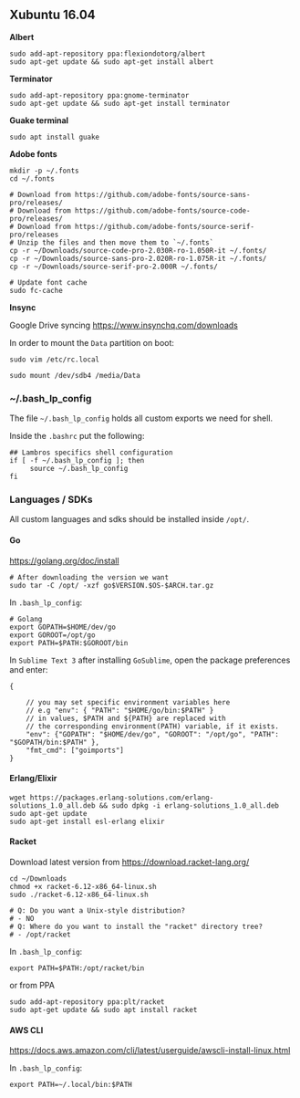 ## Xubuntu 16.04

**Albert**

```
sudo add-apt-repository ppa:flexiondotorg/albert
sudo apt-get update && sudo apt-get install albert
```

**Terminator**

```
sudo add-apt-repository ppa:gnome-terminator
sudo apt-get update && sudo apt-get install terminator
```

**Guake terminal**

```
sudo apt install guake
```

**Adobe fonts**

```
mkdir -p ~/.fonts
cd ~/.fonts

# Download from https://github.com/adobe-fonts/source-sans-pro/releases/
# Download from https://github.com/adobe-fonts/source-code-pro/releases/
# Download from https://github.com/adobe-fonts/source-serif-pro/releases
# Unzip the files and then move them to `~/.fonts`
cp -r ~/Downloads/source-code-pro-2.030R-ro-1.050R-it ~/.fonts/
cp -r ~/Downloads/source-sans-pro-2.020R-ro-1.075R-it ~/.fonts/
cp -r ~/Downloads/source-serif-pro-2.000R ~/.fonts/

# Update font cache
sudo fc-cache
```

**Insync**

Google Drive syncing https://www.insynchq.com/downloads

In order to mount the `Data` partition on boot:

```
sudo vim /etc/rc.local

sudo mount /dev/sdb4 /media/Data
```

### ~/.bash_lp_config

The file `~/.bash_lp_config` holds all custom exports we need for shell.

Inside the `.bashrc` put the following:

```
## Lambros specifics shell configuration
if [ -f ~/.bash_lp_config ]; then
     source ~/.bash_lp_config
fi
```

### Languages / SDKs

All custom languages and sdks should be installed inside `/opt/`.

#### Go

https://golang.org/doc/install

```
# After downloading the version we want
sudo tar -C /opt/ -xzf go$VERSION.$OS-$ARCH.tar.gz
```

In `.bash_lp_config`:

```
# Golang
export GOPATH=$HOME/dev/go
export GOROOT=/opt/go
export PATH=$PATH:$GOROOT/bin
```

In `Sublime Text 3` after installing `GoSublime`, open the package preferences and enter:

```
{

	// you may set specific environment variables here
	// e.g "env": { "PATH": "$HOME/go/bin:$PATH" }
	// in values, $PATH and ${PATH} are replaced with
	// the corresponding environment(PATH) variable, if it exists.
	"env": {"GOPATH": "$HOME/dev/go", "GOROOT": "/opt/go", "PATH": "$GOPATH/bin:$PATH" },
	"fmt_cmd": ["goimports"]
}
```

#### Erlang/Elixir

```
wget https://packages.erlang-solutions.com/erlang-solutions_1.0_all.deb && sudo dpkg -i erlang-solutions_1.0_all.deb
sudo apt-get update
sudo apt-get install esl-erlang elixir
```

#### Racket

Download latest version from https://download.racket-lang.org/

```
cd ~/Downloads
chmod +x racket-6.12-x86_64-linux.sh
sudo ./racket-6.12-x86_64-linux.sh

# Q: Do you want a Unix-style distribution?
# - NO
# Q: Where do you want to install the "racket" directory tree?
# - /opt/racket
```

In `.bash_lp_config`:

```
export PATH=$PATH:/opt/racket/bin
```

or from PPA

```
sudo add-apt-repository ppa:plt/racket
sudo apt-get update && sudo apt install racket
```

#### AWS CLI

https://docs.aws.amazon.com/cli/latest/userguide/awscli-install-linux.html

In `.bash_lp_config`:

```
export PATH=~/.local/bin:$PATH
```
